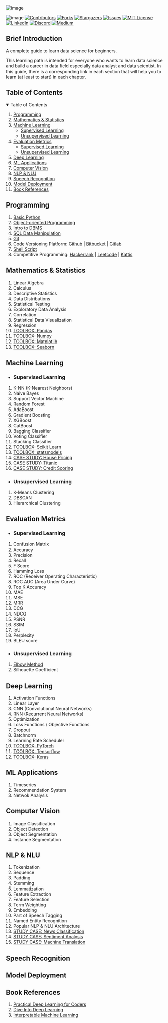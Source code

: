 ![image](https://github.com/data-folks/data-science-learning-path/blob/main/assets/banner.jpg)

![image](https://visitor-badge.laobi.icu/badge?page_id=data-folks/data-science-learning-path) [![Contributors][contributors-shield]][contributors-url] [![Forks][forks-shield]][forks-url] [![Stargazers][stars-shield]][stars-url] [![Issues][issues-shield]][issues-url] [![MIT License][license-shield]][license-url] [![LinkedIn][linkedin-shield]][linkedin-url] [![Discord][discord-shield]][discord-url] [![Medium][medium-shield]][medium-url]

## Brief Introduction

A complete guide to learn data science for beginners.

This learning path is intended for everyone who wants to learn data science and build a career in data field especially data analyst and data scientist. In this guide, there is a corresponding link in each section that will help you to learn (at least to start) in each chapter.

## Table of Contents
<details open="open">
  <summary>Table of Contents</summary>
  <ol>
    <li><a href="#programming">Programming</a></li>
    <li><a href="#mathematics--statistics">Mathematics & Statistics</a></li>
    <li>
      <a href="#machine-learning">Machine Learning</a>
      <ul>
        <li><a href="#supervised-learning">Supervised Learning</a></li>
        <li><a href="#unsupervised-learning">Unsupervised Learning</a></li>
      </ul>
    </li>
    <li>
      <a href="#evaluation-metrics">Evaluation Metrics</a>
      <ul>
        <li><a href="#supervised-learning-1">Supervised Learning</a></li>
        <li><a href="#unsupervised-learning-1">Unsupervised Learning</a></li>
      </ul>
    </li>
    <li><a href="#deep-learning">Deep Learning</a></li>
    <li><a href="#ml-applications">ML Applications</a></li>
    <li><a href="#computer-vision">Computer Vision</a></li>
    <li><a href="#nlp--nlu">NLP & NLU</a></li>
    <li><a href="#speech-recognition">Speech Recognition</a></li>
    <li><a href="#model-deployment">Model Deployment</a></li>
    <li><a href="#book-references">Book References</a></li>
  </ol>
</details>

## Programming

1. [Basic Python](https://www.learnpython.org/)
2. [Object-oriented Programming](https://realpython.com/python3-object-oriented-programming/)
3. [Intro to DBMS](https://www.omnisci.com/technical-glossary/dbms)
4. [SQL Data Manipulation](https://mode.com/sql-tutorial/introduction-to-sql)
5. [Git](https://git-scm.com/doc)
6. Code Versioning Platform: [Github](https://github.com/) | [Bitbucket](https://bitbucket.org/) | [Gitlab](https://about.gitlab.com/)
7. [Shell Script](https://dagshub.com/blog/effective-linux-bash-data-scientists/)
8. Competitive Programming: [Hackerrank](https://www.hackerrank.com/) | [Leetcode](https://leetcode.com/) | [Kattis](https://open.kattis.com/)

## Mathematics & Statistics

1.  Linear Algebra
2.  Calculus
3.  Descriptive Statistics
4.  Data Distributions
5.  Statistical Testing
6.  Exploratory Data Analysis
7.  Correlation
8.  Statistical Data Visualization
9.  Regression
10. [TOOLBOX: Pandas](https://pandas.pydata.org/)
11. [TOOLBOX: Numpy](https://numpy.org/)
12. [TOOLBOX: Matplotlib](https://matplotlib.org/)
13. [TOOLBOX: Seaborn](https://seaborn.pydata.org/)

## Machine Learning

- ### Supervised Learning

1.  K-NN (K-Nearest Neighbors)
2.  Naive Bayes
3.  Support Vector Machine
4.  Random Forest
5.  AdaBoost
6.  Gradient Boosting
7.  XGBoost
8.  CatBoost
9.  Bagging Classifier
10. Voting Classifier
11. Stacking Classifier
12. [TOOLBOX: Scikit Learn](https://scikit-learn.org/stable/)
13. [TOOLBOX: statsmodels](https://www.statsmodels.org/stable/index.html)
14. [CASE STUDY: House Pricing](https://www.kaggle.com/c/house-prices-advanced-regression-techniques)
15. [CASE STUDY: Titanic](https://www.kaggle.com/c/titanic)
16. [CASE STUDY: Credit Scoring](https://www.kaggle.com/sakshigoyal7/credit-card-customers)

- ### Unsupervised Learning

1. K-Means Clustering
2. DBSCAN
3. Hierarchical Clustering

## Evaluation Metrics

- ### Supervised Learning

1. Confusion Matrix
2. Accuracy
3. Precision
4. Recall
5. F Score
6. Hamming Loss
7. ROC (Receiver Operating Characteristic)
8. ROC AUC (Area Under Curve)
9. Top K Accuracy
10. MAE
11. MSE
12. MRR
13. DCG
14. NDCG
15. PSNR
16. SSIM
17. IoU
18. Perplexity
19. BLEU score

- ### Unsupervised Learning

1. [Elbow Method](<https://en.wikipedia.org/wiki/Elbow_method_(clustering)>)
2. Silhouette Coefficient

## Deep Learning

1. Activation Functions
2. Linear Layer
3. CNN (Convolutional Neural Networks)
4. RNN (Recurrent Neural Networks)
5. Optimization
6. Loss Functions / Objective Functions
7. Dropout
8. Batchnorm
9. Learning Rate Scheduler
10. [TOOLBOX: PyTorch](https://pytorch.org/)
11. [TOOLBOX: Tensorflow](https://www.tensorflow.org/)
12. [TOOLBOX: Keras](https://keras.io)

## ML Applications

1. Timeseries
2. Recommendation System
3. Netwok Analysis

## Computer Vision

1. Image Classification
2. Object Detection
3. Object Segmentation
4. Instance Segmentation

## NLP & NLU

1.  Tokenization
2.  Sequence
3.  Padding
4.  Stemming
5.  Lemmatization
6.  Feature Extraction
7.  Feature Selection
8.  Term Weighting
9.  Embedding
10.  Part of Speech Tagging
11.  Named Entity Recognition
12. Popular NLP & NLU Architecture
13. [STUDY CASE: News Classification](http://qwone.com/~jason/20Newsgroups/)
14. [STUDY CASE: Sentiment Analysis](https://medium.com/data-folks-indonesia/indonesian-app-review-sentiment-analysis-using-neural-network-and-pytorch-54c0ef766c09)
15. [STUDY CASE: Machine Translation](http://www.manythings.org/anki/)

## Speech Recognition

## Model Deployment

## Book References

1. [Practical Deep Learning for Coders](https://course.fast.ai/)
2. [Dive Into Deep Learning](http://d2l.ai/index.html)
3. [Interpretable Machine Learning](https://christophm.github.io/interpretable-ml-book/)


<!-- MARKDOWN LINKS & IMAGES -->
<!-- https://www.markdownguide.org/basic-syntax/#reference-style-links -->
[contributors-shield]: https://img.shields.io/github/contributors/data-folks/data-science-learning-path.svg?flat
[contributors-url]: https://github.com/data-folks/data-science-learning-path_name/graphs/contributors
[forks-shield]: https://img.shields.io/github/forks/data-folks/data-science-learning-path.svg?flat
[forks-url]: https://github.com/data-folks/data-science-learning-path_name/network/members
[stars-shield]: https://img.shields.io/github/stars/data-folks/data-science-learning-path.svg?flat
[stars-url]: https://github.com/data-folks/data-science-learning-path_name/stargazers
[issues-shield]: https://img.shields.io/github/issues/data-folks/data-science-learning-path.svg?flat
[issues-url]: https://github.com/data-folks/data-science-learning-path_name/issues
[license-shield]: https://img.shields.io/github/license/data-folks/data-science-learning-path.svg?flat
[license-url]: https://github.com/data-folks/data-science-learning-path_name/blob/master/LICENSE.txt
[linkedin-shield]: https://img.shields.io/badge/LinkedIn-0077B5?style=flat&logo=linkedin&logoColor=white
[linkedin-url]: https://www.linkedin.com/company/jakartaresearch/
[discord-shield]: https://img.shields.io/badge/Discord-7289DA?style=flat&logo=discord&logoColor=white
[discord-url]: https://bit.ly/DiscordJakartaResearch
[medium-shield]: https://img.shields.io/badge/Medium-12100E?style=flat&logo=medium&logoColor=white
[medium-url]: http://medium.com/data-folks-indonesia
